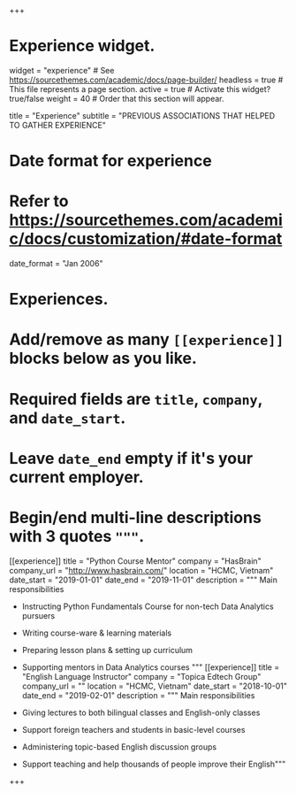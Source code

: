 +++
# Experience widget.
widget = "experience"  # See https://sourcethemes.com/academic/docs/page-builder/
headless = true  # This file represents a page section.
active = true  # Activate this widget? true/false
weight = 40  # Order that this section will appear.

title = "Experience"
subtitle = "PREVIOUS ASSOCIATIONS THAT HELPED TO GATHER EXPERIENCE"

# Date format for experience
#   Refer to https://sourcethemes.com/academic/docs/customization/#date-format
date_format = "Jan 2006"

# Experiences.
#   Add/remove as many `[[experience]]` blocks below as you like.
#   Required fields are `title`, `company`, and `date_start`.
#   Leave `date_end` empty if it's your current employer.
#   Begin/end multi-line descriptions with 3 quotes `"""`.
[[experience]]
  title = "Python Course Mentor"
  company = "HasBrain"
  company_url = "http://www.hasbrain.com/"
  location = "HCMC, Vietnam"
  date_start = "2019-01-01"
  date_end = "2019-11-01"
  description = """
 Main responsibilities

* Instructing Python Fundamentals Course for non-tech Data Analytics pursuers
* Writing course-ware & learning materials
* Preparing lesson plans & setting up curriculum
* Supporting mentors in Data Analytics courses
  """
[[experience]]
  title = "English Language Instructor"
  company = "Topica Edtech Group"
  company_url = ""
  location = "HCMC, Vietnam"
  date_start = "2018-10-01"
  date_end = "2019-02-01"
  description = """
   Main responsibilities

* Giving lectures to both bilingual classes and English-only classes
* Support foreign teachers and students in basic-level courses
* Administering topic-based English discussion groups
* Support teaching and help thousands of people improve their English"""


  
+++
